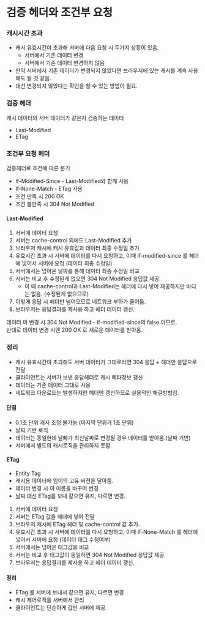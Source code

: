 # 검증 헤더와 조건부 요청

### 캐시시간 초과
* 캐시 유효시간이 초과해 서버에 다음 요청 시 두가지 상황이 있음.
  * 서버에서 기존 데이터 변경
  * 서버에서 기존 데이터 변경하지 않음
* 만약 서버에서 기존 데이터가 변경되지 않았다면 브라우저에 있는 캐시를 계속 사용해도 될 것 같음.
* 대신 변경되지 않았다는 확인을 할 수 있는 방법이 필요.

### 검증 헤더
캐시 데이터와 서버 데이터가 같은지 검증하는 데이터
* Last-Modified
* ETag

### 조건부 요청 헤더
검증헤더로 조건에 따른 분기
* If-Modified-Since - Last-Modified와 함께 사용
* If-None-Match - ETag 사용
* 조건 만족 시 200 OK
* 조건 불만족 시 304 Not Modified

#### Last-Modified

1. 서버에 데이터 요청
2. 서버는 cache-control 외에도 Last-Modified 추가
3. 브라우저 캐시에 캐시 유효값과 데이터 최종 수정일 추가 
4. 유효시간 초과 시 서버에 데이터를 다시 요청하고, 이때 if-modified-since 를 헤더에 넣어서 서버에 요청 (데이터 최종 수정일)
5. 서버에서는 넘어온 날짜를 통해 데이터 최종 수정일 비교 
6. 서버는 비교 후 수정된게 없으면 304 Not Modified 응답값 제공.
   * 이 때 cache-control과 Last-Modified는 헤더에 다시 넣어 제공하지만 바디는 없음. (수정된게 없으므로)
7. 이렇게 응답 시 헤더만 넘어오므로 네트워크 부하가 줄어듦. 
8. 브라우저는 응답결과를 제사용 하고 헤더 데이터 갱신.

데이터 미 변경 시 304 Not Modified - if-modified-since의 false 이므로.\
반대로 데이터 변경 시엔 200 OK 로 새로운 데이터를 받아옴.

### 정리
* 캐시 유효시간이 초과해도 서버 데이터가 그대로라면 304 응답 + 헤더만 응답으로 전달
* 클라이언트는 서버가 보낸 응답헤더로 캐시 메타정보 갱신
* 데이터는 기존 데이터 그대로 사용
* 네트워크 다운로드는 발생하지만 헤더만 갱신하므로 실용적인 해결방법임.

#### 단점
* 0.1초 단위 캐시 조정 불가능 (마지막 단위가 1초 단위)
* 날짜 기반 로직
* 데이터는 동일한데 날빠가 최신날짜로 변경될 경우 데이터를 받아옴.(날짜 기반)
* 서버에서 별도의 캐시로직을 관리하지 못함.

#### ETag
* Entity Tag
* 캐시용 데이터에 임이의 고유 버전을 달아둠.
* 데이터 변경 시 이 이름을 바꾸어 변경.
* 날짜 대신 ETag를 보내 같으면 유지, 다르면 변경.

1. 서버에 데이터 요청
2. 서버는 ETag 값을 헤더에 넣어 전달
3. 브라우저 캐시에 ETag 헤더 및 cache-control 값 추가.
4. 유효시간 초과 시 서버에 데이터를 다시 요청하고, 이때 If-None-Match 를 헤더에 넣어서 서버에 요청 (데이터 태그 수정여부)
5. 서버에서는 넘어온 태그값을 비교
6. 서버는 비교 후 태그값이 동일하면 304 Not Modified 응답값 제공.
7. 브라우저는 응답결과를 제사용 하고 헤더 데이터 갱신.

#### 정리
* ETag 를 서버에 보내서 같으면 유지, 다르면 변경
* 캐시 제어로직을 서버에서 관리
* 클라이언트는 단순하게 값만 서버에 제공